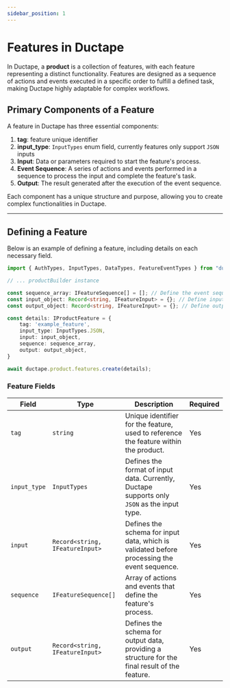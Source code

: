 ```yaml
---
sidebar_position: 1
---
```


# Features in Ductape

In Ductape, a **product** is a collection of features, with each feature representing a distinct functionality. Features are designed as a sequence of actions and events executed in a specific order to fulfill a defined task, making Ductape highly adaptable for complex workflows.

## Primary Components of a Feature

A feature in Ductape has three essential components:
1. **tag**: feature unique identifier
2. **input_type**: `InputTypes` enum field, currently features only support `JSON` inputs
1. **Input**: Data or parameters required to start the feature's process.
2. **Event Sequence**: A series of actions and events performed in a sequence to process the input and complete the feature's task.
3. **Output**: The result generated after the execution of the event sequence.

Each component has a unique structure and purpose, allowing you to create complex functionalities in Ductape.

---

## Defining a Feature

Below is an example of defining a feature, including details on each necessary field.

```typescript
import { AuthTypes, InputTypes, DataTypes, FeatureEventTypes } from "ductape-sdk/types";

// ... productBuilder instance

const sequence_array: IFeatureSequence[] = []; // Define the event sequence here
const input_object: Record<string, IFeatureInput> = {}; // Define input schema here
const output_object: Record<string, IFeatureInput> = {}; // Define output schema here

const details: IProductFeature = {
    tag: 'example_feature',
    input_type: InputTypes.JSON,
    input: input_object,
    sequence: sequence_array,
    output: output_object,
}

await ductape.product.features.create(details);
```

### Feature Fields

| Field        | Type                            | Description                                                                                      | Required |
|--------------|---------------------------------|--------------------------------------------------------------------------------------------------|----------|
| `tag`        | `string`                        | Unique identifier for the feature, used to reference the feature within the product.             | Yes      |
| `input_type` | `InputTypes`                    | Defines the format of input data. Currently, Ductape supports only `JSON` as the input type.     | Yes      |
| `input`      | `Record<string, IFeatureInput>` | Defines the schema for input data, which is validated before processing the event sequence.      | Yes       |
| `sequence`   | `IFeatureSequence[]`            | Array of actions and events that define the feature's process.                                   | Yes      |
| `output`     | `Record<string, IFeatureInput>` | Defines the schema for output data, providing a structure for the final result of the feature.   | Yes       |